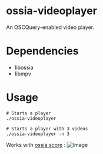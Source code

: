 # ossia-videoplayer

An OSCQuery-enabled video player.

# Dependencies

- libossia
- libmpv

# Usage

    # Starts a player
    ./ossia-videoplayer
    
    # Starts a player with 3 videos
    ./ossia-videoplayer -n 3


Works with [ossia score](https://github.com/OSSIA/score) : 
![Image](https://i.imgur.com/0NxMdep.png)
